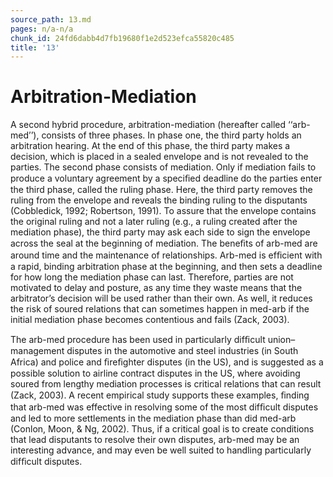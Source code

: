 ```yaml
---
source_path: 13.md
pages: n/a-n/a
chunk_id: 24fd6dabb4d7fb19680f1e2d523efca55820c485
title: '13'
---
```

# Arbitration-Mediation

A second hybrid procedure, arbitration-mediation (hereafter called ‘‘arb-med’’), consists of three phases. In phase one, the third party holds an arbitration hearing. At the end of this phase, the third party makes a decision, which is placed in a sealed envelope and is not revealed to the parties. The second phase consists of mediation. Only if mediation fails to produce a voluntary agreement by a speciﬁed deadline do the parties enter the third phase, called the ruling phase. Here, the third party removes the ruling from the envelope and reveals the binding ruling to the disputants (Cobbledick, 1992; Robertson, 1991). To assure that the envelope contains the original ruling and not a later ruling (e.g., a ruling created after the mediation phase), the third party may ask each side to sign the envelope across the seal at the beginning of mediation. The beneﬁts of arb-med are around time and the maintenance of relationships. Arb-med is efﬁcient with a rapid, binding arbitration phase at the beginning, and then sets a deadline for how long the mediation phase can last. Therefore, parties are not motivated to delay and posture, as any time they waste means that the arbitrator’s decision will be used rather than their own. As well, it reduces the risk of soured relations that can sometimes happen in med-arb if the initial mediation phase becomes contentious and fails (Zack, 2003).

The arb-med procedure has been used in particularly difﬁcult union– management disputes in the automotive and steel industries (in South Africa) and police and ﬁreﬁghter disputes (in the US), and is suggested as a possible solution to airline contract disputes in the US, where avoiding soured from lengthy mediation processes is critical relations that can result (Zack, 2003). A recent empirical study supports these examples, ﬁnding that arb-med was effective in resolving some of the most difﬁcult disputes and led to more settlements in the mediation phase than did med-arb (Conlon, Moon, & Ng, 2002). Thus, if a critical goal is to create conditions that lead disputants to resolve their own disputes, arb-med may be an interesting advance, and may even be well suited to handling particularly difﬁcult disputes.
